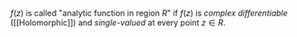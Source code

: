$f(z)$ is called "analytic function in region $R$" if $f(z)$ is *complex differentiable* ([[Holomorphic]]) and _single-valued_ at every point $z \in R$.

